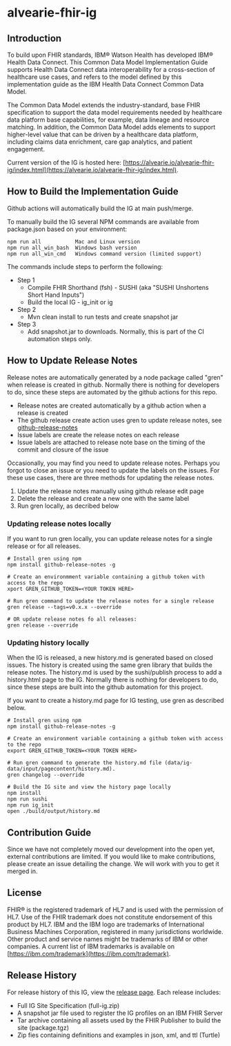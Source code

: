 # alvearie-fhir-ig

## Introduction


To build upon FHIR standards, IBM® Watson Health has developed IBM® Health Data Connect. This Common Data Model Implementation Guide supports Health Data Connect data interoperability for a cross-section of healthcare use cases, and refers to the model defined by this implementation guide as the IBM Health Data Connect Common Data Model.

The Common Data Model extends the industry-standard, base FHIR specification to support the data model requirements needed by healthcare data platform base capabilities, for example, data lineage and resource matching. In addition, the Common Data Model adds elements to support higher-level value that can be driven by a healthcare data platform, including claims data enrichment, care gap analytics, and patient engagement.

Current version of the IG is hosted here:  [https://alvearie.io/alvearie-fhir-ig/index.html](https://alvearie.io/alvearie-fhir-ig/index.html).

## How to Build the Implementation Guide

  Github actions will automatically build the IG at main push/merge.
  
  To manually build the IG several NPM commands are available from package.json based on your environment:

    npm run all           Mac and Linux version
	npm run all_win_bash  Windows bash version 
	npm run all_win_cmd   Windows command version (limited support)

The commands include steps to perform the following:
* Step 1
    * Compile FHIR Shorthand (fsh) - SUSHI (aka "SUSHI Unshortens Short Hand Inputs")
    * Build the local IG - ig_init or ig
* Step 2
    * Mvn clean install to run tests and create snapshot jar
* Step 3
    * Add snapshot.jar to downloads. Normally, this is part of the CI automation steps only.

## How to Update Release Notes

Release notes are automatically generated by a node package called "gren" when release is created in github.  Normally there is nothing for developers to do, since these steps are automated by the github actions for this repo.

* Release notes are created automatically by a github action when a release is created
* The github release create action uses gren to update release notes, see [github-release-notes](https://github-tools.github.io/github-release-notes/concept.html)
* Issue labels are create the release notes on each release
* Issue labels are attached to release note base on the timing of the commit and closure of the issue

Occasionally, you may find you need to update release notes.  Perhaps you forgot to close an issue or you need to update the labels on the issues. For these use cases, there are three methods for updating the release notes.

1. Update the release notes manually using github release edit page
2. Delete the release and create a new one with the same label
3. Run gren locally, as decribed below
   
### Updating release notes locally
If you want to run gren locally, you can update release notes for a single release or for all releases.  

```console
# Install gren using npm
npm install github-release-notes -g

# Create an environmment variable containing a github token with access to the repo
xport GREN_GITHUB_TOKEN=<YOUR TOKEN HERE>

# Run gren command to update the release notes for a single release
gren release --tags=v0.x.x --override

# OR update release notes fo all releases:
gren release --override
```

### Updating history locally
When the IG is released, a new history.md is generated based on closed issues.  The history is created using the same gren library that builds the release notes. The history.md is used by the sushi/publish process to add a history.html page to the IG. Normally there is nothing for developers to do, since these steps are built into the github automation for this project.

If you want to create a history.md page for IG testing, use gren as described below.

```console
# Install gren using npm
npm install github-release-notes -g

# Create an environment variable containing a github token with access to the repo
export GREN_GITHUB_TOKEN=<YOUR TOKEN HERE>

# Run gren command to generate the history.md file (data/ig-data/input/pagecontent/history.md).
gren changelog --override

# Build the IG site and view the history page locally
npm install
npm run sushi
npm run ig_init
open ./build/output/history.md
```

## Contribution Guide

Since we have not completely moved our development into the open yet, external contributions are limited. If you would like to make contributions, please create an issue detailing the change. We will work with you to get it merged in.

## License

FHIR® is the registered trademark of HL7 and is used with the permission of HL7. Use of the FHIR trademark does not constitute endorsement of this product by HL7.
IBM and the IBM logo are trademarks of International Business Machines Corporation, registered in many jurisdictions worldwide. Other product and service names might be trademarks of IBM or other companies. A current list of IBM trademarks is available on [https://ibm.com/trademark](https://ibm.com/trademark).

## Release History

For release history of this IG, view the [release page](https://github.com/Alvearie/alvearie-fhir-ig/releases). Each release includes:

- Full IG Site Specification (full-ig.zip)
- A snapshot jar file used to register the IG profiles on an IBM FHIR Server
- Tar archive containing all assets used by the FHIR Publisher to build the site (package.tgz)
- Zip fies containing definitions and examples in json, xml, and ttl (Turtle)
